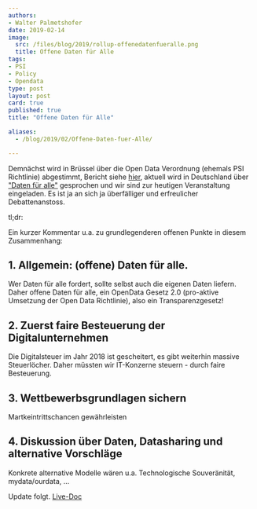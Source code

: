 ```yaml
---
authors: 
- Walter Palmetshofer
date: 2019-02-14
image:
  src: /files/blog/2019/rollup-offenedatenfueralle.png
  title: Offene Daten für Alle 
tags:
- PSI
- Policy
- Opendata
type: post
layout: post
card: true
published: true
title: "Offene Daten für Alle" 

aliases:
  - /blog/2019/02/Offene-Daten-fuer-Alle/

---
```


Demnächst wird in Brüssel über die Open Data Verordnung (ehemals PSI Richtlinie) abgestimmt,
Bericht siehe [hier](xxx), aktuell wird in Deutschland über ["Daten für alle"](https://www.spd.de/aktuelles/daten-fuer-alle-gesetz/) gesprochen und wir sind zur heutigen Veranstaltung eingeladen. Es ist ja an sich ja überfälliger und erfreulicher Debattenanstoss. 

tl;dr:

Ein kurzer Kommentar u.a. zu grundlegenderen offenen Punkte in diesem Zusammenhang:

## 1. Allgemein: (offene) Daten für alle. 
Wer Daten für alle fordert, sollte selbst auch die eigenen Daten liefern. Daher offene Daten für alle, ein OpenData Gesetz 2.0 (pro-aktive Umsetzung der Open Data Richtlinie), also ein Transparenzgesetz!

## 2. Zuerst faire Besteuerung der Digitalunternehmen 
Die Digitalsteuer im Jahr 2018 ist gescheitert, es gibt weiterhin massive Steuerlöcher. Daher müssten wir IT-Konzerne steuern - durch faire Besteuerung.

## 3. Wettbewerbsgrundlagen sichern 
Martkeintrittschancen gewährleisten

## 4. Diskussion über Daten, Datasharing und alternative Vorschläge
Konkrete alternative Modelle wären u.a. Technologische Souveränität, mydata/ourdata, ...

Update folgt. [Live-Doc](https://docs.google.com/document/d/1Gu0YC3TvTytMI9iaK1vrk8yrlOwxGeIfqLFloOm9gZk/edit)
